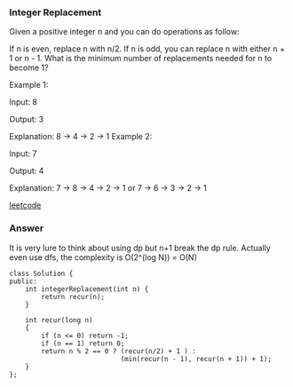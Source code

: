 ### Integer Replacement
Given a positive integer n and you can do operations as follow:

If n is even, replace n with n/2.
If n is odd, you can replace n with either n + 1 or n - 1.
What is the minimum number of replacements needed for n to become 1?

Example 1:

Input:
8

Output:
3

Explanation:
8 -> 4 -> 2 -> 1
Example 2:

Input:
7

Output:
4

Explanation:
7 -> 8 -> 4 -> 2 -> 1
or
7 -> 6 -> 3 -> 2 -> 1

[leetcode](https://leetcode.com/problems/integer-replacement/description/)

### Answer 
It is very lure to think about using dp but n+1 break the dp rule. Actually even use dfs, the complexity is O(2^(log N)) = O(N)

	class Solution {
	public:
	    int integerReplacement(int n) {
	        return recur(n);
	    }
	    
	    int recur(long n)
	    {
	        if (n <= 0) return -1;
	        if (n == 1) return 0;
	        return n % 2 == 0 ? (recur(n/2) + 1 ) : 
	                            (min(recur(n - 1), recur(n + 1)) + 1);
	    }
	};